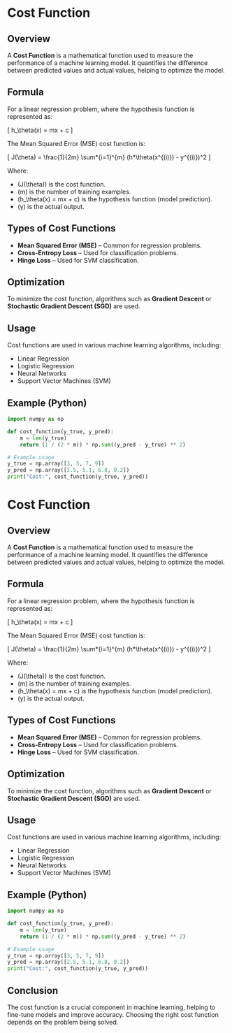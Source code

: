 # Cost Function

## Overview

A **Cost Function** is a mathematical function used to measure the performance of a machine learning model. It quantifies the difference between predicted values and actual values, helping to optimize the model.

## Formula

For a linear regression problem, where the hypothesis function is represented as:

\[
h\_\theta(x) = mx + c
\]

The Mean Squared Error (MSE) cost function is:

\[
J(\theta) = \frac{1}{2m} \sum*{i=1}^{m} (h*\theta(x^{(i)}) - y^{(i)})^2
\]

Where:

- \(J(\theta)\) is the cost function.
- \(m\) is the number of training examples.
- \(h\_\theta(x) = mx + c\) is the hypothesis function (model prediction).
- \(y\) is the actual output.

## Types of Cost Functions

- **Mean Squared Error (MSE)** – Common for regression problems.
- **Cross-Entropy Loss** – Used for classification problems.
- **Hinge Loss** – Used for SVM classification.

## Optimization

To minimize the cost function, algorithms such as **Gradient Descent** or **Stochastic Gradient Descent (SGD)** are used.

## Usage

Cost functions are used in various machine learning algorithms, including:

- Linear Regression
- Logistic Regression
- Neural Networks
- Support Vector Machines (SVM)

## Example (Python)

```python
import numpy as np

def cost_function(y_true, y_pred):
    m = len(y_true)
    return (1 / (2 * m)) * np.sum((y_pred - y_true) ** 2)

# Example usage
y_true = np.array([3, 5, 7, 9])
y_pred = np.array([2.5, 5.1, 6.8, 9.2])
print("Cost:", cost_function(y_true, y_pred))
```

# Cost Function

## Overview

A **Cost Function** is a mathematical function used to measure the performance of a machine learning model. It quantifies the difference between predicted values and actual values, helping to optimize the model.

## Formula

For a linear regression problem, where the hypothesis function is represented as:

\[
h\_\theta(x) = mx + c
\]

The Mean Squared Error (MSE) cost function is:

\[
J(\theta) = \frac{1}{2m} \sum*{i=1}^{m} (h*\theta(x^{(i)}) - y^{(i)})^2
\]

Where:

- \(J(\theta)\) is the cost function.
- \(m\) is the number of training examples.
- \(h\_\theta(x) = mx + c\) is the hypothesis function (model prediction).
- \(y\) is the actual output.

## Types of Cost Functions

- **Mean Squared Error (MSE)** – Common for regression problems.
- **Cross-Entropy Loss** – Used for classification problems.
- **Hinge Loss** – Used for SVM classification.

## Optimization

To minimize the cost function, algorithms such as **Gradient Descent** or **Stochastic Gradient Descent (SGD)** are used.

## Usage

Cost functions are used in various machine learning algorithms, including:

- Linear Regression
- Logistic Regression
- Neural Networks
- Support Vector Machines (SVM)

## Example (Python)

```python
import numpy as np

def cost_function(y_true, y_pred):
    m = len(y_true)
    return (1 / (2 * m)) * np.sum((y_pred - y_true) ** 2)

# Example usage
y_true = np.array([3, 5, 7, 9])
y_pred = np.array([2.5, 5.1, 6.8, 9.2])
print("Cost:", cost_function(y_true, y_pred))
```

## Conclusion

The cost function is a crucial component in machine learning, helping to fine-tune models and improve accuracy. Choosing the right cost function depends on the problem being solved.
